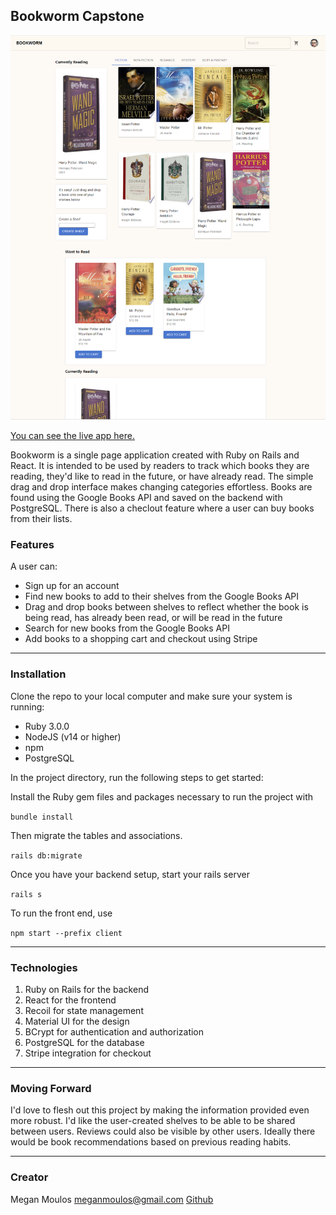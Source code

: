 ## Bookworm Capstone

![bookworm homepage](./client/src/assets/HomePage.png)

[You can see the live app here.](https://bookworm-capstone.onrender.com)

Bookworm is a single page application created with Ruby on Rails and React. It is intended to be used by readers to track which books they are reading, they'd like to read in the future, or have already read. The simple drag and drop interface makes changing categories effortless. Books are found using the Google Books API and saved on the backend with PostgreSQL. There is also a checlout feature where a user can buy books from their lists. 
### Features

A user can: 
- Sign up for an account
- Find new books to add to their shelves from the Google Books API
- Drag and drop books between shelves to reflect whether the book is being read, has already been read, or will be read in the future
- Search for new books from the Google Books API
- Add books to a shopping cart and checkout using Stripe
---
### Installation

Clone the repo to your local computer and make sure your system is running:

- Ruby 3.0.0
- NodeJS (v14 or higher)
- npm
- PostgreSQL

In the project directory, run the following steps to get started: 

Install the Ruby gem files and packages necessary to run the project with

`bundle install`

Then migrate the tables and associations. 

`rails db:migrate`

Once you have your backend setup, start your rails server

`rails s`

To run the front end, use 

`npm start --prefix client`

---

### Technologies

1. Ruby on Rails for the backend
2. React for the frontend
3. Recoil for state management
4. Material UI for the design
5. BCrypt for authentication and authorization
6. PostgreSQL for the database
7. Stripe integration for checkout

---

### Moving Forward
I'd love to flesh out this project by making the information provided even more robust. I'd like the user-created shelves to be able to be shared between users. Reviews could also be visible by other users. Ideally there would be book recommendations based on previous reading habits. 

---
### Creator

Megan Moulos
meganmoulos@gmail.com
[Github](https://github.com/meganmoulos) 
